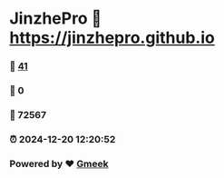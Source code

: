 # JinzhePro :link: https://jinzhepro.github.io 
### :page_facing_up: [41](https://jinzhepro.github.io/tag.html) 
### :speech_balloon: 0 
### :hibiscus: 72567 
### :alarm_clock: 2024-12-20 12:20:52 
### Powered by :heart: [Gmeek](https://github.com/Meekdai/Gmeek)
